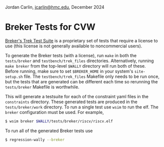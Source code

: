 Jordan Carlin, jcarlin@hmc.edu, December 2024

# Breker Tests for CVW

[Breker's Trek Test Suite](https://brekersystems.com/products/trek-suite/) is a proprietary set of tests that require a license to use (this license is not generally available to noncommercial users).

To generate the Breker tests (with a license), run `make` in both the `tests/breker` and `testbench/trek_files` directories. Alternatively, running `make breker` from the top-level `$WALLY` directory will run both of these. Before running, make sure to set `$BREKER_HOME` in your system's `site-setup.sh` file. The `testbench/trek_files` Makefile only needs to be run once, but the tests that are generated can be different each time so rerunning the `tests/breker` Makefile is worthwhile.

This will generate a testsuite for each of the constraint yaml files in the `constraints` directory. These generated tests are produced in the `tests/breker/work` directory. To run a single test use `wsim` to run the elf. The `breker` configuration must be used. For example,

```bash
$ wsim breker $WALLY/tests/breker/riscv/riscv.elf
```

To run all of the generated Breker tests use 
```bash
$ regression-wally --breker
```
